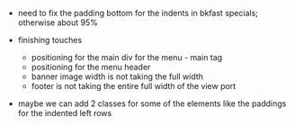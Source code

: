- need to fix the padding bottom for the indents in bkfast specials; otherwise about 95%



- finishing touches
    * positioning for the main div for the menu - main tag
    * positioning for the menu header
    * banner image width is not taking the full width
    * footer is not taking the entire full width of the view port

- maybe we can add 2 classes for some of the elements like the paddings for the indented left rows

